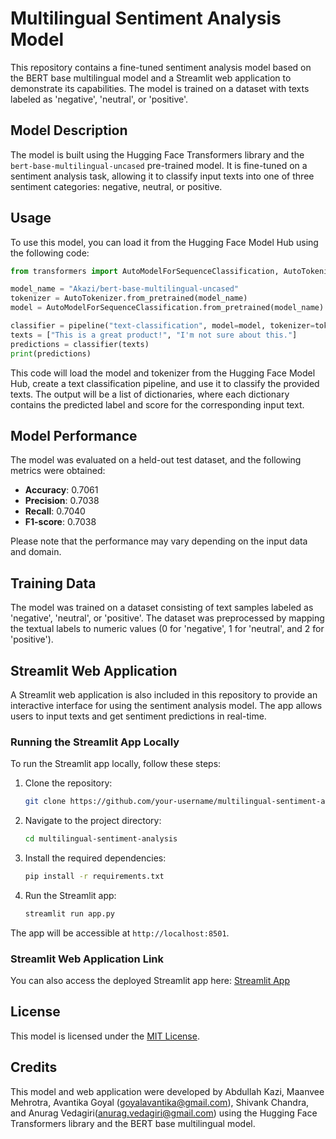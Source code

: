 # Multilingual Sentiment Analysis Model

This repository contains a fine-tuned sentiment analysis model based on the BERT base multilingual model and a Streamlit web application to demonstrate its capabilities. The model is trained on a dataset with texts labeled as 'negative', 'neutral', or 'positive'.

## Model Description

The model is built using the Hugging Face Transformers library and the `bert-base-multilingual-uncased` pre-trained model. It is fine-tuned on a sentiment analysis task, allowing it to classify input texts into one of three sentiment categories: negative, neutral, or positive.

## Usage

To use this model, you can load it from the Hugging Face Model Hub using the following code:

```python
from transformers import AutoModelForSequenceClassification, AutoTokenizer, pipeline

model_name = "Akazi/bert-base-multilingual-uncased"
tokenizer = AutoTokenizer.from_pretrained(model_name)
model = AutoModelForSequenceClassification.from_pretrained(model_name)

classifier = pipeline("text-classification", model=model, tokenizer=tokenizer)
texts = ["This is a great product!", "I'm not sure about this."]
predictions = classifier(texts)
print(predictions)
```

This code will load the model and tokenizer from the Hugging Face Model Hub, create a text classification pipeline, and use it to classify the provided texts. The output will be a list of dictionaries, where each dictionary contains the predicted label and score for the corresponding input text.

## Model Performance

The model was evaluated on a held-out test dataset, and the following metrics were obtained:

- **Accuracy**: 0.7061
- **Precision**: 0.7038
- **Recall**: 0.7040
- **F1-score**: 0.7038

Please note that the performance may vary depending on the input data and domain.

## Training Data

The model was trained on a dataset consisting of text samples labeled as 'negative', 'neutral', or 'positive'. The dataset was preprocessed by mapping the textual labels to numeric values (0 for 'negative', 1 for 'neutral', and 2 for 'positive').

## Streamlit Web Application

A Streamlit web application is also included in this repository to provide an interactive interface for using the sentiment analysis model. The app allows users to input texts and get sentiment predictions in real-time.

### Running the Streamlit App Locally

To run the Streamlit app locally, follow these steps:

1. Clone the repository:
   ```bash
   git clone https://github.com/your-username/multilingual-sentiment-analysis.git
   ```

2. Navigate to the project directory:
   ```bash
   cd multilingual-sentiment-analysis
   ```

3. Install the required dependencies:
   ```bash
   pip install -r requirements.txt
   ```

4. Run the Streamlit app:
   ```bash
   streamlit run app.py
   ```

The app will be accessible at `http://localhost:8501`.

### Streamlit Web Application Link

You can also access the deployed Streamlit app here: [Streamlit App](https://bax453.streamlit.app/)

## License

This model is licensed under the [MIT License](LICENSE).

## Credits

This model and web application were developed by Abdullah Kazi, Maanvee Mehrotra, Avantika Goyal (goyalavantika@gmail.com), Shivank Chandra, and Anurag Vedagiri(anurag.vedagiri@gmail.com) using the Hugging Face Transformers library and the BERT base multilingual model.
